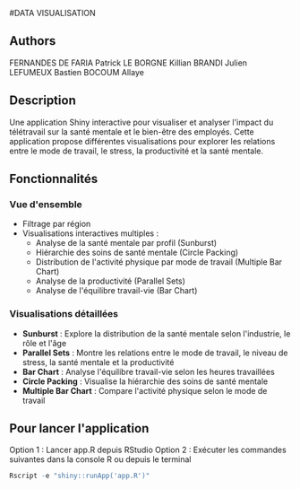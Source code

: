 #DATA VISUALISATION 

## Authors
FERNANDES DE FARIA Patrick
LE BORGNE Killian
BRANDI Julien
LEFUMEUX Bastien
BOCOUM Allaye

## Description

Une application Shiny interactive pour visualiser et analyser l'impact du télétravail sur la santé mentale et le bien-être des employés. Cette application propose différentes visualisations pour explorer les relations entre le mode de travail, le stress, la productivité et la santé mentale.


## Fonctionnalités

### Vue d'ensemble
- Filtrage par région
- Visualisations interactives multiples :
  - Analyse de la santé mentale par profil (Sunburst)
  - Hiérarchie des soins de santé mentale (Circle Packing)
  - Distribution de l'activité physique par mode de travail (Multiple Bar Chart)
  - Analyse de la productivité (Parallel Sets)
  - Analyse de l'équilibre travail-vie (Bar Chart)


### Visualisations détaillées
- **Sunburst** : Explore la distribution de la santé mentale selon l'industrie, le rôle et l'âge
- **Parallel Sets** : Montre les relations entre le mode de travail, le niveau de stress, la santé mentale et la productivité
- **Bar Chart** : Analyse l'équilibre travail-vie selon les heures travaillées
- **Circle Packing** : Visualise la hiérarchie des soins de santé mentale
- **Multiple Bar Chart** : Compare l'activité physique selon le mode de travail


## Pour lancer l'application

Option 1 : Lancer app.R depuis RStudio
Option 2 : Exécuter les commandes suivantes dans la console R ou depuis le terminal 

```R
Rscript -e "shiny::runApp('app.R')"
```

